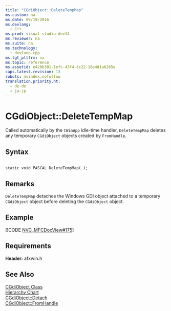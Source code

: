 ```yaml
---
title: "CGdiObject::DeleteTempMap"
ms.custom: na
ms.date: 09/19/2016
ms.devlang: 
  - C++
ms.prod: visual-studio-dev14
ms.reviewer: na
ms.suite: na
ms.technology: 
  - devlang-cpp
ms.tgt_pltfrm: na
ms.topic: reference
ms.assetid: e420b381-1efc-43f4-8c22-18e4d1a6265e
caps.latest.revision: 13
robots: noindex,nofollow
translation.priority.ht: 
  - de-de
  - ja-jp
---
```

# CGdiObject::DeleteTempMap
Called automatically by the `CWinApp` idle-time handler, `DeleteTempMap` deletes any temporary `CGdiObject` objects created by `FromHandle`.  
  
## Syntax  
  
```  
  
static void PASCAL DeleteTempMap( );  
```  
  
## Remarks  
 `DeleteTempMap` detaches the Windows GDI object attached to a temporary `CGdiObject` object before deleting the `CGdiObject` object.  
  
## Example  
 [!CODE [NVC_MFCDocView#175](../CodeSnippet/VS_Snippets_Cpp/NVC_MFCDocView#175)]  
  
## Requirements  
 **Header:** afxwin.h  
  
## See Also  
 [CGdiObject Class](../vs140/CGdiObject-Class.md)   
 [Hierarchy Chart](../vs140/Hierarchy-Chart.md)   
 [CGdiObject::Detach](../vs140/CGdiObject--Detach.md)   
 [CGdiObject::FromHandle](../vs140/CGdiObject--FromHandle.md)